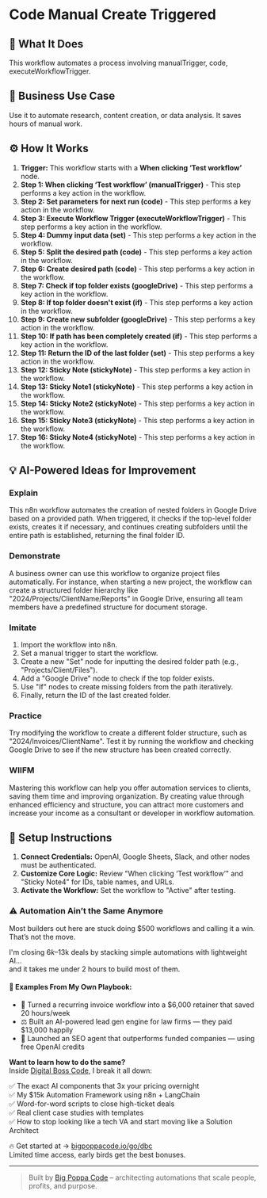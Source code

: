 # Code Manual Create Triggered

## 🚀 What It Does
This workflow automates a process involving manualTrigger, code, executeWorkflowTrigger.

## 💼 Business Use Case
Use it to automate research, content creation, or data analysis. It saves hours of manual work.

## ⚙️ How It Works
1.  **Trigger:** This workflow starts with a **When clicking ‘Test workflow’** node.
2. **Step 1: When clicking ‘Test workflow’ (manualTrigger)** - This step performs a key action in the workflow.
3. **Step 2: Set parameters for next run (code)** - This step performs a key action in the workflow.
4. **Step 3: Execute Workflow Trigger (executeWorkflowTrigger)** - This step performs a key action in the workflow.
5. **Step 4: Dummy input data (set)** - This step performs a key action in the workflow.
6. **Step 5: Split the desired path (code)** - This step performs a key action in the workflow.
7. **Step 6: Create desired path (code)** - This step performs a key action in the workflow.
8. **Step 7: Check if top folder exists (googleDrive)** - This step performs a key action in the workflow.
9. **Step 8: If top folder doesn't exist (if)** - This step performs a key action in the workflow.
10. **Step 9: Create new subfolder (googleDrive)** - This step performs a key action in the workflow.
11. **Step 10: If path has been completely created (if)** - This step performs a key action in the workflow.
12. **Step 11: Return the ID of the last folder (set)** - This step performs a key action in the workflow.
13. **Step 12: Sticky Note (stickyNote)** - This step performs a key action in the workflow.
14. **Step 13: Sticky Note1 (stickyNote)** - This step performs a key action in the workflow.
15. **Step 14: Sticky Note2 (stickyNote)** - This step performs a key action in the workflow.
16. **Step 15: Sticky Note3 (stickyNote)** - This step performs a key action in the workflow.
17. **Step 16: Sticky Note4 (stickyNote)** - This step performs a key action in the workflow.

## 💡 AI-Powered Ideas for Improvement
### Explain
This n8n workflow automates the creation of nested folders in Google Drive based on a provided path. When triggered, it checks if the top-level folder exists, creates it if necessary, and continues creating subfolders until the entire path is established, returning the final folder ID.

### Demonstrate
A business owner can use this workflow to organize project files automatically. For instance, when starting a new project, the workflow can create a structured folder hierarchy like "2024/Projects/ClientName/Reports" in Google Drive, ensuring all team members have a predefined structure for document storage.

### Imitate
1. Import the workflow into n8n.
2. Set a manual trigger to start the workflow.
3. Create a new "Set" node for inputting the desired folder path (e.g., "Projects/Client/Files").
4. Add a "Google Drive" node to check if the top folder exists.
5. Use "If" nodes to create missing folders from the path iteratively.
6. Finally, return the ID of the last created folder.

### Practice
Try modifying the workflow to create a different folder structure, such as "2024/Invoices/ClientName". Test it by running the workflow and checking Google Drive to see if the new structure has been created correctly.

### WIIFM
Mastering this workflow can help you offer automation services to clients, saving them time and improving organization. By creating value through enhanced efficiency and structure, you can attract more customers and increase your income as a consultant or developer in workflow automation.

## 🔧 Setup Instructions
1. **Connect Credentials:** OpenAI, Google Sheets, Slack, and other nodes must be authenticated.
2. **Customize Core Logic:** Review "When clicking ‘Test workflow’" and "Sticky Note4" for IDs, table names, and URLs.
3. **Activate the Workflow:** Set the workflow to "Active" after testing.

### ⚠️ Automation Ain’t the Same Anymore

Most builders out here are stuck doing $500 workflows and calling it a win.  
That’s not the move.  

I'm closing $6k–$13k deals by stacking simple automations with lightweight AI...  
and it takes me under 2 hours to build most of them.

#### 🧠 Examples From My Own Playbook:
- 🔁 Turned a recurring invoice workflow into a $6,000 retainer that saved 20 hours/week  
- ⚖️ Built an AI-powered lead gen engine for law firms — they paid $13,000 happily  
- 🚀 Launched an SEO agent that outperforms funded companies — using free OpenAI credits  

**Want to learn how to do the same?**  
Inside [Digital Boss Code](https://bigpoppacode.io/go/dbc), I break it all down:

✅ The exact AI components that 3x your pricing overnight  
✅ My $15k Automation Framework using n8n + LangChain  
✅ Word-for-word scripts to close high-ticket deals  
✅ Real client case studies with templates  
✅ How to stop looking like a tech VA and start moving like a Solution Architect  

🔥 Get started at → [bigpoppacode.io/go/dbc](https://bigpoppacode.io/go/dbc)  
Limited time access, early birds get the best bonuses.

---
> Built by [Big Poppa Code](https://bigpoppacode.io) – architecting automations that scale people, profits, and purpose.
